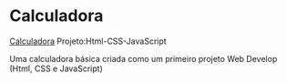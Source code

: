# Calculadora
<a href="calc.html">Calculadora</a> 
Projeto:Html-CSS-JavaScript

Uma calculadora básica criada como um primeiro projeto Web Develop (Html, CSS e JavaScript)
